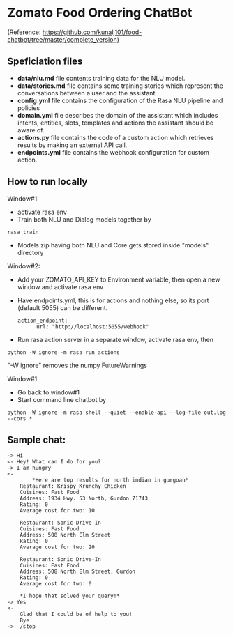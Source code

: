 # Zomato Food Ordering ChatBot 
(Reference: https://github.com/kunalj101/food-chatbot/tree/master/complete_version)


## Speficiation files

- **data/nlu.md** file contents training data for the NLU model.
- **data/stories.md** file contains some training stories which represent the conversations between a user and the assistant. 
- **config.yml** file contains the configuration of the Rasa NLU pipeline and policies
- **domain.yml** file describes the domain of the assistant which includes intents, entities, slots, templates and actions the assistant should be aware of.  
- **actions.py** file contains the code of a custom action which retrieves results by making an external API call.
- **endpoints.yml** file contains the webhook configuration for custom action.  

## How to run locally

Window#1:
- activate rasa env
- Train both NLU and Dialog models together by 
```
rasa train
```
- Models zip having both NLU and Core gets stored inside "models" directory

Window#2:
- Add your ZOMATO_API_KEY to Environment variable, then open a new window and activate rasa env
- Have endpoints.yml, this is for actions and nothing else, so its port (default 5055) can be different.
	```
	action_endpoint:
		  url: "http://localhost:5055/webhook"
	```			

- Run rasa action server in a separate window, activate rasa env, then 
```
python -W ignore -m rasa run actions
```
"-W ignore" removes the numpy FutureWarnings

Window#1
- Go back to window#1
- Start command line chatbot by 
```
python -W ignore -m rasa shell --quiet --enable-api --log-file out.log --cors *	
```

## Sample chat:
	-> Hi
	<- Hey! What can I do for you?
	-> I am hungry
	<-
			*Here are top results for north indian in gurgoan*
		Restaurant: Krispy Krunchy Chicken
		Cuisines: Fast Food
		Address: 1934 Hwy. 53 North, Gurdon 71743
		Rating: 0
		Average cost for two: 10

		Restaurant: Sonic Drive-In
		Cuisines: Fast Food
		Address: 508 North Elm Street
		Rating: 0
		Average cost for two: 20

		Restaurant: Sonic Drive-In
		Cuisines: Fast Food
		Address: 508 North Elm Street, Gurdon
		Rating: 0
		Average cost for two: 0

		*I hope that solved your query!*
	-> Yes
	<-
		Glad that I could be of help to you!
		Bye
	->  /stop
	